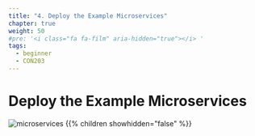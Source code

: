 ```yaml
---
title: "4. Deploy the Example Microservices"
chapter: true
weight: 50
#pre: '<i class="fa fa-film" aria-hidden="true"></i> '
tags:
  - beginner
  - CON203
---
```


# Deploy the Example Microservices

![microservices](/images/crystal.svg)
{{% children showhidden="false" %}}
